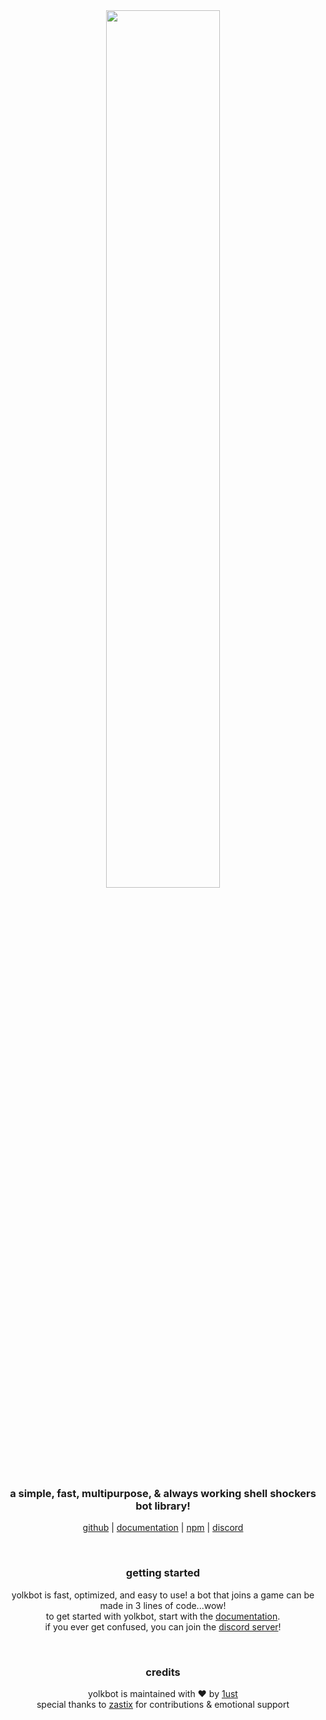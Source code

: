 <div align='center'>
  <picture>
    <source media="(prefers-color-scheme: dark)" srcset="https://yolkbot.xyz/banners/dark.png">
    <source media="(prefers-color-scheme: light)" srcset="https://yolkbot.xyz/banners/light.png">
    <img src="https://yolkbot.xyz/banners/light.png" width="60%">
  </picture>
  <h3>a simple, fast, multipurpose, & always working shell shockers bot library!</h3>
  <p>
    <a href='https://github.com/yolkorg/yolkbot'>github</a> | 
    <a href='https://yolkbot.xyz/docs'>documentation</a> |
    <a href='https://npmjs.com/yolkbot'>npm</a> |
    <a href='https://discord.gg/VUVRmmCXzN'>discord</a>
  </p>
</div>

<br>

<h3 align='center'>getting started</h3>
<p align='center'>
  yolkbot is fast, optimized, and easy to use! a bot that joins a game can be made in 3 lines of code...wow!<br>
  to get started with yolkbot, start with the <a href="https://yolkbot.xyz/docs">documentation</a>.<br>
  if you ever get confused, you can join the <a href="https://discord.gg/VUVRmmCXzN">discord server</a>!<br>
</p>

<br>

<h3 align='center'>credits</h3>

<p align='center'>
  yolkbot is maintained with ❤️ by <a href='https://github.com/villainsrule'>1ust</a><br>
  special thanks to <a href='https://github.com/zastlx'>zastix</a> for contributions & emotional support
</p>
